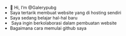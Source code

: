 - 👋 Hi, I’m @Galerypubg
- Saya tertarik membuat website yang di hosting sendiri
- Saya sedang belajar hal-hal baru
- ️ Saya ingin berkolaborasi dalam pembuatan website
- Bagaimana cara memulai github
saya
<!---
Galerypubg/Galerypubg is a ✨ special ✨ repository because its `README.md` (this file) appears on your GitHub profile.
You can click the Preview link to take a look at your changes.
--->
